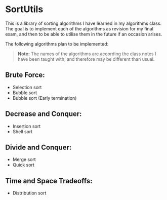 SortUtils
=========

This is a library of sorting algorithms I have learned in my algorithms class. The goal is to implement each of the algorithms as revision for my final exam, and then to be able to utilise them in the future if an occasion arises.

The following algorithms plan to be implemented:

> **Note:** The names of the algorithms are according the class notes I have 
been taught with, and therefore may be different than usual.

Brute Force:
------------
  - Selection sort
  - Bubble sort
  - Bubble sort (Early termination)

Decrease and Conquer:
---------------------
  - Insertion sort
  - Shell sort
  
Divide and Conquer:
-------------------
  - Merge sort
  - Quick sort
  
Time and Space Tradeoffs:
-------------------------
  - Distribution sort
